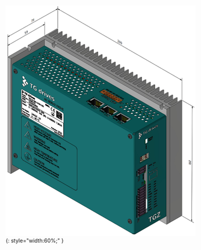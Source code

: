 <!--## Rozměry zařízení-->
![TGZ-S-400-14/30 Dimmensions](../img/dim.png){: style="width:60%;" }

<!-- <style type="text/css">
.tg  {border-collapse:collapse;border-spacing:0;}
.tg td{border-style:solid;border-width:0px;font-family:Arial, sans-serif;font-size:14px;overflow:hidden;
  padding:1px 10px;word-break:normal;}
.tg th{border-style:solid;border-width:0px;font-family:Arial, sans-serif;font-size:14px;font-weight:normal;
  overflow:hidden;padding:1px 10px;word-break:normal;}
.tg .tg-j8yi{background-color:#005050;border-color:#ffffff;color:#ffffff;font-family:inherit;text-align:center;vertical-align:middle
  }
.tg .tg-mwvu{background-color:#005050;border-color:#ffffff;color:#FFF;font-family:inherit;text-align:center;vertical-align:middle}
.tg .tg-i59b{background-color:#d9d9d9;border-color:#ffffff;font-family:inherit;text-align:center;vertical-align:middle}
.tg .tg-8jun{background-color:#D9D9D9;border-color:#ffffff;font-family:inherit;text-align:center;vertical-align:middle}
</style>
<table class="tg">
<thead>
  <tr>
    <th class="tg-j8yi" colspan="7">S přídavným chladičem</th>
  </tr>
</thead>
<tbody>
  <tr>
    <td class="tg-j8yi" colspan="3">Rozměry bez konektorových protikusů</td>
    <td class="tg-j8yi" colspan="3">Rozměry včetně konektorových protikusů</td>
    <td class="tg-j8yi" rowspan="2">Hmotnost</td>
  </tr>
  <tr>
    <td class="tg-j8yi">Výška</td>
    <td class="tg-j8yi">Šířka</td>
    <td class="tg-j8yi">Hloubka</td>
    <td class="tg-mwvu">Výška</td>
    <td class="tg-mwvu">Šířka</td>
    <td class="tg-mwvu">Hloubka</td>
  </tr>
  <tr>
    <td class="tg-j8yi">mm</td>
    <td class="tg-j8yi">mm</td>
    <td class="tg-j8yi">mm</td>
    <td class="tg-mwvu">mm</td>
    <td class="tg-mwvu">mm</td>
    <td class="tg-mwvu">mm</td>
    <td class="tg-mwvu">kg</td>
  </tr>
  <tr>
    <td class="tg-i59b">160</td>
    <td class="tg-i59b">79</td>
    <td class="tg-i59b">200</td>
    <td class="tg-8jun">178</td>
    <td class="tg-8jun">84</td>
    <td class="tg-8jun">204</td>
    <td class="tg-8jun">2,3</td>
  </tr>
</tbody>
</table> -->